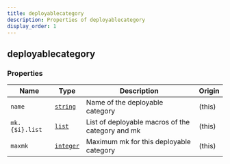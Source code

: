 ```yaml
---
title: deployablecategory
description: Properties of deployablecategory
display_order: 1
---
```


## deployablecategory

### Properties

| Name | Type | Description | Origin |
|------|------|-------------|--------|
| `name` | [`string`](./string.md) | Name of the deployable category | (this) |
| `mk.{$i}.list` | [`list`](./list.md) | List of deployable macros of the category and mk | (this) |
| `maxmk` | [`integer`](./integer.md) | Maximum mk for this deployable category | (this) |

